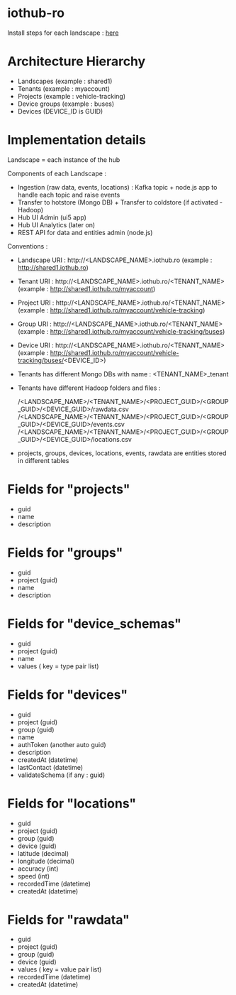# iothub-ro

Install steps for each landscape : [here](INSTALL.md)

# Architecture Hierarchy

 - Landscapes (example : shared1)
 - Tenants (example : myaccount)
 - Projects (example : vehicle-tracking)
 - Device groups (example : buses)
 - Devices (DEVICE_ID is GUID)
 
# Implementation details

Landscape = each instance of the hub

Components of each Landscape :

  - Ingestion (raw data, events, locations) : Kafka topic + node.js app to handle each topic and raise events
  - Transfer to hotstore (Mongo DB) + Transfer to coldstore (if activated - Hadoop)
  - Hub UI Admin (ui5 app)
  - Hub UI Analytics (later on)
  - REST API for data and entities admin (node.js)
  
Conventions :

  - Landscape URI : http://<LANDSCAPE_NAME>.iothub.ro (example : http://shared1.iothub.ro)
  - Tenant URI : http://<LANDSCAPE_NAME>.iothub.ro/<TENANT_NAME> (example : http://shared1.iothub.ro/myaccount)
  - Project URI : http://<LANDSCAPE_NAME>.iothub.ro/<TENANT_NAME> (example : http://shared1.iothub.ro/myaccount/vehicle-tracking)
  - Group URI : http://<LANDSCAPE_NAME>.iothub.ro/<TENANT_NAME> (example : http://shared1.iothub.ro/myaccount/vehicle-tracking/buses)
  - Device URI : http://<LANDSCAPE_NAME>.iothub.ro/<TENANT_NAME> (example : http://shared1.iothub.ro/myaccount/vehicle-tracking/buses/<DEVICE_ID>)
  
  - Tenants has different Mongo DBs with name : <TENANT_NAME>_tenant
  - Tenants have different Hadoop folders and files : 
  
      /<LANDSCAPE_NAME>/<TENANT_NAME>/<PROJECT_GUID>/<GROUP_GUID>/<DEVICE_GUID>/rawdata.csv
      /<LANDSCAPE_NAME>/<TENANT_NAME>/<PROJECT_GUID>/<GROUP_GUID>/<DEVICE_GUID>/events.csv
      /<LANDSCAPE_NAME>/<TENANT_NAME>/<PROJECT_GUID>/<GROUP_GUID>/<DEVICE_GUID>/locations.csv
  
  - projects, groups, devices, locations, events, rawdata are entities stored in different tables 

# Fields for "projects"

- guid
- name
- description

# Fields for "groups"

- guid
- project (guid)
- name
- description

# Fields for "device_schemas"

- guid
- project (guid)
- name
- values ( key = type pair list)

# Fields for "devices"

- guid
- project (guid)
- group (guid)
- name
- authToken (another auto guid) 
- description
- createdAt (datetime)
- lastContact (datetime)
- validateSchema (if any : guid)

# Fields for "locations"

- guid
- project (guid)
- group (guid)
- device (guid)
- latitude (decimal)
- longitude (decimal)
- accuracy (int)
- speed (int)
- recordedTime (datetime)
- createdAt (datetime)

# Fields for "rawdata"

- guid
- project (guid)
- group (guid)
- device (guid)
- values ( key = value pair list)
- recordedTime (datetime)
- createdAt (datetime)

